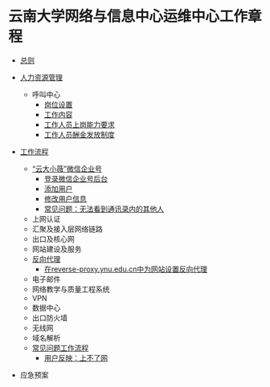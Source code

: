 # 云南大学网络与信息中心运维中心工作章程

- [总则](zongze.md)

- [人力资源管理](hr/README.md)
	- 呼叫中心
		- [岗位设置](hr/callcenter/gangweishezhi.md)
		- [工作内容](hr/callcenter/gong-zuo-nei-rong.md)
		- [工作人员上岗能力要求](hr/callcenter/nengliyaoqiu.md)
		- [工作人员酬金发放制度](hr/callcenter/chou-jin.md)

- [工作流程](gzlc/README.md)
	- [“云大小薇”微信企业号](gzlc/xiaowei/README.md)
		- [登录微信企业号后台](gzlc/xiaowei/login.md)
		- [添加用户](gzlc/xiaowei/add-user.md)
		- [修改用户信息](gzlc/xiaowei/modify-user-info.md)
		- [常见问题：无法看到通讯录内的其他人](gzlc/xiaowei/wufa-kandao-tongxunlu-qitaren.md)
	- 上网认证
	- 汇聚及接入层网络链路
	- 出口及核心网
	- 网站建设及服务
	- [反向代理](reverse-proxy/README.md)
		- [在reverse-proxy.ynu.edu.cn中为网站设置反向代理](reverse-proxy/create-conf.md)
	- 电子邮件
	- 网络教学与质量工程系统
	- VPN
	- 数据中心
	- 出口防火墙
	- 无线网
	- 域名解析
	- [常见问题工作流程](gzlc/faq/README.md)
		- [用户反映：上不了网](gzlc/faq/shang-bu-liao-wang.md)
- 应急预案